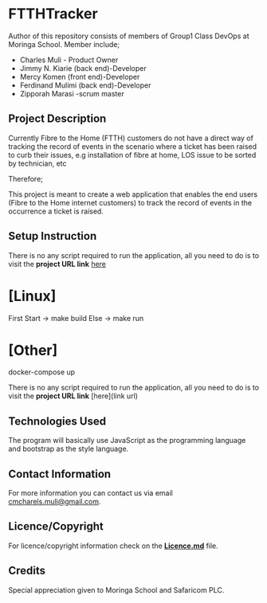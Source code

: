 # FTTHTracker

<!-- Introduction of Author -->
Author of this repository consists of members of Group1 Class DevOps at Moringa School. Member include;
<ul>
<li>Charles Muli - Product Owner</li>
<li>Jimmy N. Kiarie (back end)-Developer</li>
<li>Mercy Komen (front end)-Developer</li>
<li>Ferdinand Mulimi (back end)-Developer</li>
<li>Zipporah Marasi -scrum master</li>
</ul>

<!--Project Description  -->

## Project Description

Currently Fibre to the Home (FTTH) customers do not have a direct way of tracking the record of events in the scenario where a ticket has been raised to curb their issues, e.g installation of fibre at home, LOS issue to be sorted by technician, etc

Therefore;

This project is meant to create a web application that enables the end users (Fibre to the Home internet customers) to track the record of events in the occurrence a ticket is raised.


## Setup Instruction


There is no any script required to run the application, all you need to do is to visit the <strong>project URL link</strong> [here](https://capstone-ftth-tracker.herokuapp.com/)  

# [Linux]
First Start -> make build
Else -> make run

# [Other]
docker-compose up

There is no any script required to run the application, all you need to do is to visit the <strong>project URL link</strong> [here](link url)



## Technologies Used

The program will basically use JavaScript as the programming language and bootstrap as the style language.

## Contact Information

For more information you can contact us via email <span>cmcharels.muli@gmail.com</span>.

## Licence/Copyright
For licence/copyright information check on the <a href="LICENCE.md"><strong>Licence.md</strong></a> file.

## Credits
Special appreciation given to Moringa School and Safaricom PLC.
